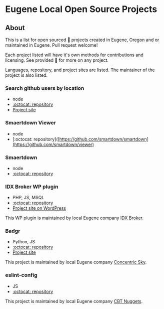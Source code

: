 # Eugene Local Open Source Projects

## About

This is a list for open sourced :open_file_folder: projects created in Eugene, Oregon and or maintained in Eugene. Pull request welcome!

Each project listed will have it's own methods for contributions and licensing. See provided :link: for more on any project.

Languages, repository, and project sites are listed. The maintainer of the project is also listed.

### Search github users by location

* node
* [:octocat: repository](https://github.com/smartdown/smartdown)
* [Project site](https://github.com/antonioortegajr/github-users-by-location)

### Smaertdown Viewer

* node
* [:octocat: repository]([https://github.com/smartdown/smartdown](https://github.com/smartdown/viewer)

### Smaertdown

* node
* [:octocat: repository](https://github.com/smartdown/smartdown)

### IDX Broker WP plugin

* PHP, JS, MSQL
* [:octocat: repository](https://github.com/idxbroker/wordpress-plugin)
* [Project site on WordPress](https://wordpress.org/plugins/idx-broker-platinum/)

This WP plugin is maintained by local Eugene company [IDX Broker](https://idxbroker.com/).


### Badgr

* Python, JS
* [:octocat: repository](https://github.com/concentricsky/badgr-server)
* [Project site](https://info.badgr.io/)

This project is maintained by local Eugene company [Concentric Sky](https://concentricsky.com/).

### eslint-config
* JS
* [:octocat: repository](https://github.com/cbtnuggets/eslint-config-cbtnuggets)

This project is maintained by local Eugene company [CBT Nuggets](https://www.cbtnuggets.com/).
